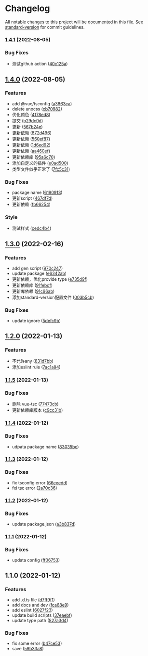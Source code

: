 # Changelog

All notable changes to this project will be documented in this file. See [standard-version](https://github.com/conventional-changelog/standard-version) for commit guidelines.

### [1.4.1](https://github.com/ckpack/v-ui/compare/v1.4.0...v1.4.1) (2022-08-05)


### Bug Fixes

* 测试github action ([40c125a](https://github.com/ckpack/v-ui/commit/40c125adfa452fc73e671b04f780abeca9633e51))

## [1.4.0](https://github.com/ckpack/v-ui/compare/v1.3.0...v1.4.0) (2022-08-05)


### Features

* add @vue/tsconfig ([a3663ca](https://github.com/ckpack/v-ui/commit/a3663ca550f5ec7cfa0272f2b87caf95898a0c1c))
* delete unocss ([cb70982](https://github.com/ckpack/v-ui/commit/cb70982606d9ba664dbb913d2bd43833a88b2430))
* 优化颜色 ([4178ed8](https://github.com/ckpack/v-ui/commit/4178ed8feb0936296d966e76f4cb477a85045a45))
* 提交 ([b29dc0d](https://github.com/ckpack/v-ui/commit/b29dc0db410c5e84ca8ea8f5ed559d49046b74f1))
* 更新 ([567b24e](https://github.com/ckpack/v-ui/commit/567b24ead34cfbac759087b39278c5ae3b0a449b))
* 更新依赖 ([872d496](https://github.com/ckpack/v-ui/commit/872d496f35e392fb9ee6b36b7a990a99afaca509))
* 更新依赖 ([560ef87](https://github.com/ckpack/v-ui/commit/560ef87e88b6cafd0c88bc53e1c45f1a4c1ed52b))
* 更新依赖 ([1d6ed92](https://github.com/ckpack/v-ui/commit/1d6ed9299dcfaf8685e3d25fba9a068e34c11315))
* 更新依赖 ([aa460ef](https://github.com/ckpack/v-ui/commit/aa460ef5cacda40309d0c8ff7b838e128f7f106f))
* 更新依赖库 ([95a6c70](https://github.com/ckpack/v-ui/commit/95a6c70d763e8e53a0c57fb2aab2f7f7734deea2))
* 添加自定义的插件 ([e0ad500](https://github.com/ckpack/v-ui/commit/e0ad500bce9568eb13eb4589aa7af98ecbc51d9b))
* 类型文件似乎正常了 ([7fc5c31](https://github.com/ckpack/v-ui/commit/7fc5c315e4eef16b51dd041583d213cee777ec34))


### Bug Fixes

* package name ([6190913](https://github.com/ckpack/v-ui/commit/6190913c27881a0b7679aa60d16eaa26afce0ebf))
* 更新script ([467df7d](https://github.com/ckpack/v-ui/commit/467df7ddcf0955e60e80fb12312e32432ef3f4d1))
* 更新依赖 ([fb66254](https://github.com/ckpack/v-ui/commit/fb662543e251b0f273f1b606cc94558e52ddd968))


### Style

* 测试样式 ([cedc4b4](https://github.com/ckpack/v-ui/commit/cedc4b4c0c0f32b3ce5ab6733371d24f8673526e))

## [1.3.0](https://github.com/ckpack/v-ui/compare/v1.2.0...v1.3.0) (2022-02-16)


### Features

* add gen script ([970c247](https://github.com/ckpack/v-ui/commit/970c2473acab636f236e109146ea01962742e6ad))
* update package ([e6342ab](https://github.com/ckpack/v-ui/commit/e6342ab366e6e03fe3a69d127f239ad57493dd98))
* 更新依赖，优化provide type ([e735d9f](https://github.com/ckpack/v-ui/commit/e735d9f85058dbfea6e178580eeea5c212985170))
* 更新依赖库 ([91febdf](https://github.com/ckpack/v-ui/commit/91febdfcc2a33bc3e8f0eb6d1faa32df659017e6))
* 更新库依赖 ([91c96ab](https://github.com/ckpack/v-ui/commit/91c96ab885117fb5951fff4053ec5aba0e57708f))
* 添加standard-version配置文件 ([003b5cb](https://github.com/ckpack/v-ui/commit/003b5cbd40f7d59d744d8cccb5d39a3f653162af))


### Bug Fixes

* update ignore ([5defc9b](https://github.com/ckpack/v-ui/commit/5defc9b734c80863465278c6d16a75a5d19039a1))

## [1.2.0](https://github.com/ckpack/v-ui/compare/v1.1.5...v1.2.0) (2022-01-13)


### Features

* 不允许any ([831d7bb](https://github.com/ckpack/v-ui/commit/831d7bba01a157277b2e3cdbbacacdf694a626f7))
* 添加eslint rule ([7ac1a84](https://github.com/ckpack/v-ui/commit/7ac1a840abb36bf451270d85834019f8949662b1))

### [1.1.5](https://github.com/ckpack/v-ui/compare/v1.1.4...v1.1.5) (2022-01-13)


### Bug Fixes

* 删除 vue-tsc ([77473cb](https://github.com/ckpack/v-ui/commit/77473cb168817232fddc72f02bbd3328b2600af6))
* 更新依赖库版本 ([c9cc31b](https://github.com/ckpack/v-ui/commit/c9cc31b11bc36b1ae130321998f5a5a2bc3f2729))

### [1.1.4](https://github.com/ckpack/v-ui/compare/v1.1.3...v1.1.4) (2022-01-12)


### Bug Fixes

* udpata package name ([83035bc](https://github.com/ckpack/v-ui/commit/83035bc784f6199f0aaf26d8928278d2fb4e50f5))

### [1.1.3](https://github.com/ckpack/v-ui/compare/v1.1.2...v1.1.3) (2022-01-12)


### Bug Fixes

* fix tsconfig error ([66eeedd](https://github.com/ckpack/v-ui/commit/66eeedde11fcc60b1527072eebe5c3222258e9b0))
* fxi tsc error ([2a70c36](https://github.com/ckpack/v-ui/commit/2a70c3656942f83aaae1f573879dc7b03eeba864))

### [1.1.2](https://github.com/ckpack/v-ui/compare/v1.1.1...v1.1.2) (2022-01-12)


### Bug Fixes

* update package.json ([a3b837d](https://github.com/ckpack/v-ui/commit/a3b837daa9431bc31360916ff7613aed54f48332))

### [1.1.1](https://github.com/ckpack/v-ui/compare/v1.1.0...v1.1.1) (2022-01-12)


### Bug Fixes

* updata config ([ff06753](https://github.com/ckpack/v-ui/commit/ff06753bd87e1c0d8924d9ccb6a13d99c2f9940d))

## 1.1.0 (2022-01-12)


### Features

* add .d.ts file ([d7ff9f1](https://github.com/ckpack/v-ui/commit/d7ff9f1febfd35913e0a8fb9b5d385ab1ba723cc))
* add docs and dev ([fca68e9](https://github.com/ckpack/v-ui/commit/fca68e964317690e0b41aa42b8550acaed4792f3))
* add eslint ([6027f23](https://github.com/ckpack/v-ui/commit/6027f230cfd792c3a5b19dc802db5bf139cdf680))
* update build scripts ([37eaebf](https://github.com/ckpack/v-ui/commit/37eaebf3654ce44e75c5da420a32aa3422caabf5))
* update type path ([827a3d4](https://github.com/ckpack/v-ui/commit/827a3d43a648db085010a856652e80c02700285f))


### Bug Fixes

* fix some error ([b47ce53](https://github.com/ckpack/v-ui/commit/b47ce53cf90dc76a4c6240cc61c435e11c2aa809))
* save ([59b33a8](https://github.com/ckpack/v-ui/commit/59b33a81ed30ea69f6ebdddf31d3ad0d8b1da9be))
